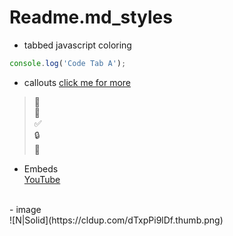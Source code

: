 # Readme.md_styles

- tabbed javascript coloring
```js 
console.log('Code Tab A');
```

- callouts
[click me for more](https://gitmoji.dev/)
> :rocket:<br>
> :tada:<br>
> :white_check_mark:<br>
> :lock:<br>
> :memo:<br>

- Embeds<br>
[YouTube](https://www.youtube.com/)
<br>
- image<br>
![N|Solid](https://cldup.com/dTxpPi9lDf.thumb.png)

